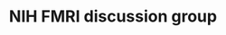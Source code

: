 ---
title: "NIH FMRI discussion group"
project_id: 
conference_id: ""
presenters:
   - peter_bandettini
summary: "<p>NIH FMRI discussion group</p>"
file: /assets/presentations/T184.ppt
filename: T184.ppt
layout: presentation
---